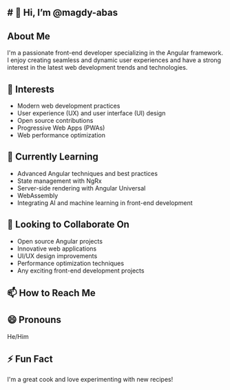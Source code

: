 <h2># 👋 Hi, I’m @magdy-abas</h2>

## About Me
I'm a passionate front-end developer specializing in the Angular framework. I enjoy creating seamless and dynamic user experiences and have a strong interest in the latest web development trends and technologies.

## 👀 Interests
- Modern web development practices
- User experience (UX) and user interface (UI) design
- Open source contributions
- Progressive Web Apps (PWAs)
- Web performance optimization

## 🌱 Currently Learning
- Advanced Angular techniques and best practices
- State management with NgRx
- Server-side rendering with Angular Universal
- WebAssembly
- Integrating AI and machine learning in front-end development

## 💞️ Looking to Collaborate On
- Open source Angular projects
- Innovative web applications
- UI/UX design improvements
- Performance optimization techniques
- Any exciting front-end development projects

## 📫 How to Reach Me
<!-- 
- Email:  [magdyabas40@gmail.com](magdyabas40@gmail.com)
- LinkedIn:  [https://www.linkedin.com/in/magdy-abas-b718642a8/](https://www.linkedin.com/in/magdy-abas-b718642a8/)*/
-->
## 😄 Pronouns
He/Him

## ⚡ Fun Fact
I'm a great cook and love experimenting with new recipes!


<!---
magdy-abas/magdy-abas is a ✨ special ✨ repository because its `README.md` (this file) appears on your GitHub profile.
You can click the Preview link to take a look at your changes.
--->
